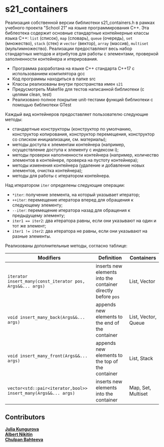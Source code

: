 # s21_containers

Реализация собственной версии библиотеки s21_containers.h в рамках учебного проекта "School 21" на языке программирования С++.
Эта библеотека содержит основные стандартные контейнерные классы языка С++: `list` (список), `map` (словарь), `queue` (очередь), `set` (множество), `stack` (стек) и `vector` (вектор), `array` (массив), `multiset` (мультимножество). 
Реализации предоставляют весь набор стандартных методов и атрибутов для работы с элементами, проверкой заполненности контейнера и итерирования. 

- Программа разработана на языке C++ стандарта C++17 с использованием компилятора gcc
- Код программы находиться в папке src
- Классы реализованы внутри пространства имен `s21`
- Предусмотреть Makefile для тестов написанной библиотеки (с целями clean, test)
- Реализовано полное покрытие unit-тестами функций библиотеки c помощью библиотеки GTest

Каждый вид контейнеров предоставляет пользователю следующие методы:
- стандартные конструкторы (конструктор по умолчанию, конструктор копирования, конструктор перемещения, конструктор со списком инициализации, см. материалы);
- методы доступа к элементам контейнера (например, осуществление доступа к элементу с индексом i);
- методы проверки наполненности контейнера (например, количество элементов в контейнере, проверка на пустоту контейнера);
- методы изменения контейнера (удаление и добавление новых элементов, очистка контейнера);
- методы для работы с итератором контейнера.

Над итератором `iter` определены следующие операции:
- `*iter`: получение элемента, на который указывает итератор;
- `++iter`: перемещение итератора вперед для обращения к следующему элементу;
- `--iter`: перемещение итератора назад для обращения к предыдущему элементу;
- `iter1 == iter2`: два итератора равны, если они указывают на один и тот же элемент;
- `iter1 != iter2`: два итератора не равны, если они указывают на разные элементы.


Реализованы дополнительные методы, согласно таблице:

| Modifiers      | Definition                                      | Containers |
|----------------|-------------------------------------------------| -------------------------------------------|
| `iterator insert_many(const_iterator pos, Args&&... args)`          | inserts new elements into the container directly before `pos`  | List, Vector |
| `void insert_many_back(Args&&... args)`          | appends new elements to the end of the container  | List, Vector, Queue |
| `void insert_many_front(Args&&... args)`          | appends new elements to the top of the container  | List, Stack |
| `vector<std::pair<iterator,bool>> insert_many(Args&&... args)`          | inserts new elements into the container  | Map, Set, Multiset |

## Contributors
[__Julia Kungurova__](https://github.com/SwCherr)<br>
[__Albert Nikitin__](https://github.com/erosrolf)<br>
[__Chulpan Bahteeva__](https://github.com/chulpanbahteeva)<br>